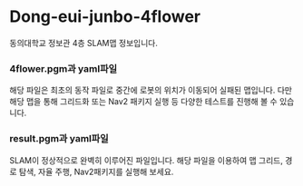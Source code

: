 # Dong-eui-junbo-4flower

동의대학교 정보관 4층 SLAM맵 정보입니다.

### 4flower.pgm과 yaml파일
해당 파일은 최초의 동작 파일로 중간에 로봇의 위치가 이동되어 실패된 맵입니다.
다만 해당 맵을 통해 그리드화 또는 Nav2 패키지 실행 등 다양한 테스트를 진행해 볼 수 있습니다.

### result.pgm과 yaml파일
SLAM이 정상적으로 완벽히 이루어진 파일입니다.
해당 파일을 이용하여 맵 그리드, 경로 탐색, 자율 주행, Nav2패키지를 실행해 보세요.
